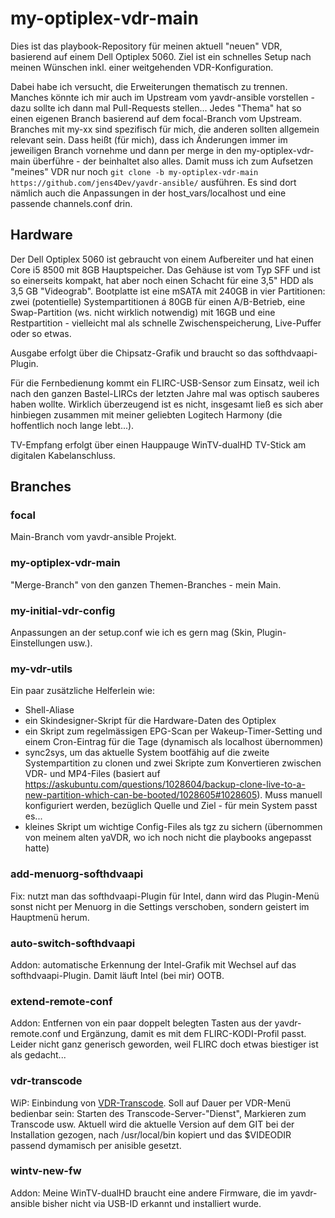 # my-optiplex-vdr-main

Dies ist das playbook-Repository für meinen aktuell "neuen" VDR, basierend auf einem Dell Optiplex 5060. Ziel ist ein schnelles Setup nach meinen Wünschen inkl. einer 
weitgehenden VDR-Konfiguration.

Dabei habe ich versucht, die Erweiterungen thematisch zu trennen. Manches könnte ich mir auch im Upstream vom yavdr-ansible vorstellen - dazu sollte ich dann
mal Pull-Requests stellen... Jedes "Thema" hat so einen eigenen Branch basierend auf dem focal-Branch vom Upstream. Branches mit my-xx sind spezifisch für mich, die anderen sollten
allgemein relevant sein. Dass heißt (für mich), dass ich Änderungen immer im jeweiligen Branch vornehme und dann per merge in den my-optiplex-vdr-main überführe - der
beinhaltet also alles. Damit muss ich zum Aufsetzen "meines" VDR nur noch ```git clone -b my-optiplex-vdr-main https://github.com/jens4Dev/yavdr-ansible/``` ausführen. 
Es sind dort nämlich auch die Anpassungen in der host_vars/localhost und eine passende channels.conf drin.

## Hardware

Der Dell Optiplex 5060 ist gebraucht von einem Aufbereiter und hat einen Core i5 8500 mit 8GB Hauptspeicher. Das Gehäuse ist vom Typ SFF und ist so einerseits kompakt, hat aber 
noch einen Schacht 
für eine 3,5" HDD als 3,5 GB "Videograb". Bootplatte ist eine mSATA mit 240GB in vier Partitionen: zwei (potentielle) Systempartitionen á 80GB für einen A/B-Betrieb, eine 
Swap-Partition (ws. nicht wirklich notwendig) mit 16GB und eine Restpartition - vielleicht mal als schnelle Zwischenspeicherung, Live-Puffer oder so etwas.

Ausgabe erfolgt über die Chipsatz-Grafik und braucht so das softhdvaapi-Plugin.

Für die Fernbedienung kommt ein FLIRC-USB-Sensor zum Einsatz, weil ich nach den ganzen Bastel-LIRCs der letzten Jahre mal was optisch sauberes haben wollte. 
Wirklich überzeugend ist es nicht, insgesamt ließ es sich aber hinbiegen zusammen mit meiner geliebten Logitech Harmony (die hoffentlich noch lange lebt...).

TV-Empfang erfolgt über einen Hauppauge WinTV-dualHD TV-Stick am digitalen Kabelanschluss.

## Branches

### focal

Main-Branch vom yavdr-ansible Projekt.

### my-optiplex-vdr-main

"Merge-Branch" von den ganzen Themen-Branches - mein Main.

### my-initial-vdr-config

Anpassungen an der setup.conf wie ich es gern mag (Skin, Plugin-Einstellungen usw.).

### my-vdr-utils

Ein paar zusätzliche Helferlein wie:

- Shell-Aliase
- ein Skindesigner-Skript für die Hardware-Daten des Optiplex
- ein Skript zum regelmässigen EPG-Scan per Wakeup-Timer-Setting und einem Cron-Eintrag für die Tage (dynamisch als localhost übernommen)
- sync2sys, um das aktuelle System bootfähig auf die zweite Systempartition zu clonen und zwei Skripte zum Konvertieren zwischen VDR- und MP4-Files (basiert auf 
<https://askubuntu.com/questions/1028604/backup-clone-live-to-a-new-partition-which-can-be-booted/1028605#1028605>). Muss manuell konfiguriert werden, bezüglich
Quelle und Ziel - für mein System passt es...
- kleines Skript um wichtige Config-Files als tgz zu sichern (übernommen von meinem alten yaVDR, wo ich noch nicht die playbooks angepasst hatte)

### add-menuorg-softhdvaapi

Fix: nutzt man das softhdvaapi-Plugin für Intel, dann wird das Plugin-Menü sonst nicht per Menuorg in die Settings verschoben, sondern geistert im Hauptmenü herum.

### auto-switch-softhdvaapi

Addon: automatische Erkennung der Intel-Grafik mit Wechsel auf das softhdvaapi-Plugin. Damit läuft Intel (bei mir) OOTB.

### extend-remote-conf

Addon: Entfernen von ein paar doppelt belegten Tasten aus der yavdr-remote.conf und Ergänzung, damit es mit dem FLIRC-KODI-Profil passt. Leider nicht ganz generisch
geworden, weil FLIRC doch etwas biestiger ist als gedacht...

### vdr-transcode

WiP: Einbindung von [VDR-Transcode](https://github.com/jsffm/vdr-transcode). Soll auf Dauer per VDR-Menü bedienbar sein: Starten des Transcode-Server-"Dienst", Markieren
zum Transcode usw. Aktuell wird die aktuelle Version auf dem GIT bei der Installation gezogen, nach /usr/local/bin kopiert und das $VIDEODIR passend dymamisch per
anisible gesetzt.

### wintv-new-fw

Addon: Meine WinTV-dualHD braucht eine andere Firmware, die im yavdr-ansible bisher nicht via USB-ID erkannt und installiert wurde.
